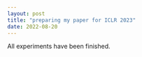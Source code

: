 ```yaml
---
layout: post
title: "preparing my paper for ICLR 2023"
date: 2022-08-20
---
```

All experiments have been finished.
